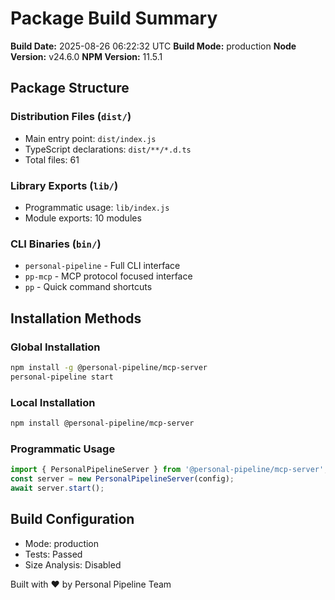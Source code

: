 # Package Build Summary

**Build Date:** 2025-08-26 06:22:32 UTC
**Build Mode:** production
**Node Version:** v24.6.0
**NPM Version:** 11.5.1

## Package Structure

### Distribution Files (`dist/`)
- Main entry point: `dist/index.js`
- TypeScript declarations: `dist/**/*.d.ts`
- Total files:       61

### Library Exports (`lib/`)
- Programmatic usage: `lib/index.js`
- Module exports:       10 modules

### CLI Binaries (`bin/`)
- `personal-pipeline` - Full CLI interface
- `pp-mcp` - MCP protocol focused interface  
- `pp` - Quick command shortcuts

## Installation Methods

### Global Installation
```bash
npm install -g @personal-pipeline/mcp-server
personal-pipeline start
```

### Local Installation
```bash
npm install @personal-pipeline/mcp-server
```

### Programmatic Usage
```javascript
import { PersonalPipelineServer } from '@personal-pipeline/mcp-server';
const server = new PersonalPipelineServer(config);
await server.start();
```

## Build Configuration
- Mode: production
- Tests: Passed
- Size Analysis: Disabled

Built with ❤️ by Personal Pipeline Team
